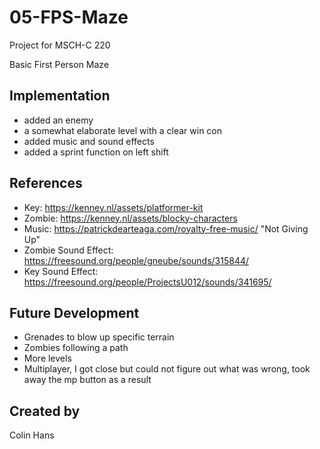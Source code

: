 # 05-FPS-Maze
Project for MSCH-C 220


Basic First Person Maze
## Implementation
+ added an enemy
+ a somewhat elaborate level with a clear win con
+ added music and sound effects
+ added a sprint function on left shift

## References
+ Key: https://kenney.nl/assets/platformer-kit
+ Zombie: https://kenney.nl/assets/blocky-characters
+ Music: https://patrickdearteaga.com/royalty-free-music/ "Not Giving Up"
+ Zombie Sound Effect: https://freesound.org/people/gneube/sounds/315844/
+ Key Sound Effect: https://freesound.org/people/ProjectsU012/sounds/341695/
## Future Development
+ Grenades to blow up specific terrain
+ Zombies following a path
+ More levels
+ Multiplayer, I got close but could not figure out what was wrong, took away the mp button as a result
## Created by
Colin Hans
